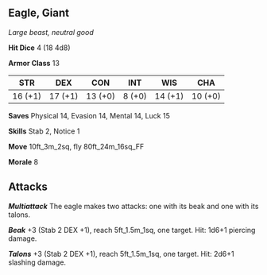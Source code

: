 ## Eagle, Giant

*Large beast, neutral good*

**Hit Dice** 4 (18 4d8)

**Armor Class** 13

| STR     | DEX     | CON     | INT     | WIS     | CHA     |
|---------|---------|---------|---------|---------|---------|
| 16 (+1) | 17 (+1) | 13 (+0) |  8 (+0) | 14 (+1) | 10 (+0) |

**Saves** Physical 14, Evasion 14, Mental 14, Luck 15

**Skills** Stab 2, Notice 1

**Move** 10ft\_3m\_2sq, fly 80ft\_24m\_16sq\_FF

**Morale** 8

## Attacks

***Multiattack*** The eagle makes two attacks: one with its beak and one with its talons.

***Beak*** +3 (Stab 2 DEX +1), reach 5ft\_1.5m\_1sq, one target. Hit: 1d6+1 piercing damage.

***Talons*** +3 (Stab 2 DEX +1), reach 5ft\_1.5m\_1sq, one target. Hit: 2d6+1 slashing damage.

